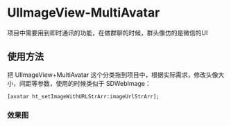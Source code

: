 # UIImageView-MultiAvatar

项目中需要用到即时通讯的功能，在做群聊的时候，群头像仿的是微信的UI

## 使用方法

把 UIImageView+MultiAvatar 这个分类拖到项目中，根据实际需求，修改头像大小，间距等参数，使用的时候类似于 SDWebImage：

```
[avatar ht_setImageWithURLStrArr:imageUrlStrArr];
```

### 效果图
